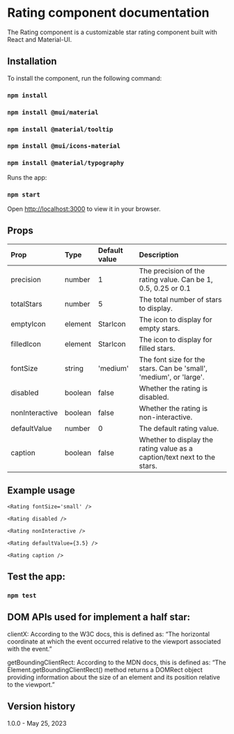 # Rating component documentation

The Rating component is a customizable star rating component built with React and Material-UI.

## Installation

To install the component, run the following command:

### `npm install`
### `npm install @mui/material`
### `npm install @material/tooltip`
### `npm install @mui/icons-material`
### `npm install @material/typography`

Runs the app:
### `npm start`

Open [http://localhost:3000](http://localhost:3000) to view it in your browser.


## Props

| Prop | Type | Default value | Description |
| :---         |     :---      |     :---      |          :--- |
| precision   | number     | 1     | The precision of the rating value. Can be 1, 0.5, 0.25 or 0.1    |
| totalStars     | number       | 5       | The total number of stars to display.      |
| emptyIcon     | element       | StarIcon       | The icon to display for empty stars.      |
| filledIcon     | element       | StarIcon       | The icon to display for filled stars.      |
| fontSize     | string       | 'medium'       | The font size for the stars. Can be 'small', 'medium', or 'large'.      |
| disabled     | boolean       | false       | Whether the rating is disabled.      |
| nonInteractive     | boolean       | false       | Whether the rating is non-interactive.      |
| defaultValue     | number       | 0       | The default rating value.      |
| caption     | boolean       | false       | Whether to display the rating value as a caption/text next to the stars.      |


## Example usage

`<Rating fontSize='small' />`

`<Rating disabled />`

`<Rating nonInteractive />`

`<Rating defaultValue={3.5} />`

`<Rating caption />`


## Test the app:
### `npm test`




## DOM APIs used for implement a half star:
clientX: According to the W3C docs, this is defined as: “The horizontal coordinate at which the event occurred relative to the viewport associated with the event.”

getBoundingClientRect: According to the MDN docs, this is defined as: “The Element.getBoundingClientRect() method returns a DOMRect object providing information about the size of an element and its position relative to the viewport.”



## Version history

1.0.0 - May 25, 2023
